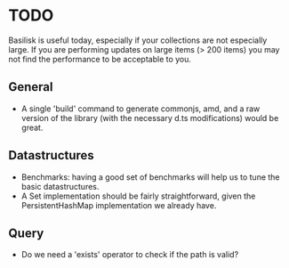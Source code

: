 TODO
====

Basilisk is useful today, especially if your collections are not especially large. If you are
performing updates on large items (> 200 items) you may not find the performance to be acceptable
to you.

General
-------

* A single 'build' command to generate commonjs, amd, and a raw version of the library
  (with the necessary d.ts modifications) would be great.

Datastructures
--------------

* Benchmarks: having a good set of benchmarks will help us to tune the basic datastructures.
* A Set implementation should be fairly straightforward, given the PersistentHashMap 
  implementation we already have. 

Query
-----

* Do we need a 'exists' operator to check if the path is valid?
